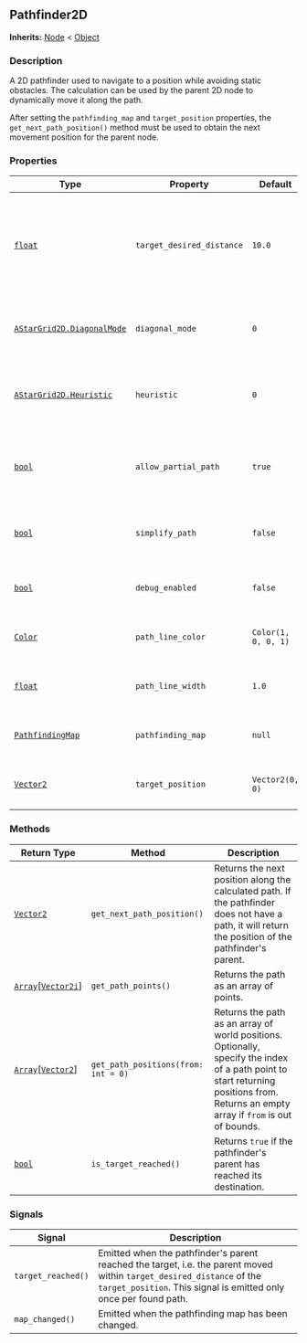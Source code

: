 ## Pathfinder2D

**Inherits:** [Node](https://docs.godotengine.org/en/stable/classes/class_node.html) < [Object](https://docs.godotengine.org/en/stable/classes/class_object.html#class-object)

### Description

A 2D pathfinder used to navigate to a position while avoiding static obstacles. The calculation can be used by the parent 2D node to dynamically move it along the path.

After setting the `pathfinding_map` and `target_position` properties, the `get_next_path_position()` method must be used to obtain the next movement position for the parent node.

### Properties

| Type | Property | Default | Description |
|------|----------|---------|-------------|
| [`float`](https://docs.godotengine.org/en/stable/classes/class_float.html) | `target_desired_distance` | `10.0` | Distance from the target at which the pathfinder considers the destination reached. |
| [`AStarGrid2D.DiagonalMode`](https://docs.godotengine.org/en/stable/classes/class_astargrid2d.html#enum-astargrid2d-diagonalmode) | `diagonal_mode` | `0` | Diagonal movement setting used for pathfinding. |
| [`AStarGrid2D.Heuristic`](https://docs.godotengine.org/en/stable/classes/class_astargrid2d.html#enum-astargrid2d-heuristic) | `heuristic` | `0` | Heuristic algorithm used to estimate distance to the goal. |
| [`bool`](https://docs.godotengine.org/en/stable/classes/class_bool.html) | `allow_partial_path` | `true` | Allows returning a partial path if a full path cannot be found. |
| [`bool`](https://docs.godotengine.org/en/stable/classes/class_bool.html) | `simplify_path` | `false` | Simplifies the path by removing unnecessary points. |
| [`bool`](https://docs.godotengine.org/en/stable/classes/class_bool.html) | `debug_enabled` | `false` | Enables debug visualization of the path. |
| [`Color`](https://docs.godotengine.org/en/stable/classes/class_color.html) | `path_line_color` | `Color(1, 0, 0, 1)` | Color of the path line when debug is enabled. |
| [`float`](https://docs.godotengine.org/en/stable/classes/class_float.html) | `path_line_width` | `1.0` | Width of the path line in debug mode. |
| [`PathfindingMap`](PathfindingMap.md) | `pathfinding_map` | `null` | Reference to the map used for pathfinding. |
| [`Vector2`](https://docs.godotengine.org/en/stable/classes/class_vector2.html) | `target_position` | `Vector2(0, 0)` | The target position for the pathfinder. |

### Methods

| Return Type | Method | Description |
|-------------|--------|-------------|
| [`Vector2`](https://docs.godotengine.org/en/stable/classes/class_vector2.html) | `get_next_path_position()` | Returns the next position along the calculated path.  If the pathfinder does not have a path, it will return the position of the pathfinder's parent. |
| [`Array`](https://docs.godotengine.org/en/stable/classes/class_array.html)[[`Vector2i`](https://docs.godotengine.org/en/stable/classes/class_vector2i.html)] | `get_path_points()` | Returns the path as an array of points. |
| [`Array`](https://docs.godotengine.org/en/stable/classes/class_array.html)[[`Vector2`](https://docs.godotengine.org/en/stable/classes/class_vector2.html)] | `get_path_positions(from: int = 0)` | Returns the path as an array of world positions. Optionally, specify the index of a path point to start returning positions from. Returns an empty array if `from` is out of bounds. |
| [`bool`](https://docs.godotengine.org/en/stable/classes/class_bool.html) | `is_target_reached()` | Returns `true` if the pathfinder's parent has reached its destination. |

### Signals

| Signal | Description |
|--------|-------------|
| `target_reached()` | Emitted when the pathfinder's parent reached the target, i.e. the parent moved within `target_desired_distance` of the `target_position`. This signal is emitted only once per found path. |
| `map_changed()` | Emitted when the pathfinding map has been changed. |

